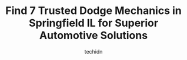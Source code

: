 ---
layout: ampstory
image: https://images.unsplash.com/photo-1508974239320-0a029497e820?ixlib=rb-4.0.3&ixid=MnwxMjA3fDB8MHxwaG90by1wYWdlfHx8fGVufDB8fHx8&auto=format&fit=crop&w=640&h=853&q=80
author: techidn
featured: false
description: Experience the excellence of automotive service by visiting the 7 best Dodge Mechanic in Springfield IL, USA. With their expertise, attention to detail, and commitment to customer satisfacti
title: Find 7 Trusted Dodge Mechanics in Springfield IL for Superior Automotive Solutions
cover:
   title: Find 7 Trusted Dodge Mechanics in Springfield IL for Superior Automotive Solutions
   subtitle: Rickpate
   background: https://images.unsplash.com/photo-1508974239320-0a029497e820?ixlib=rb-4.0.3&ixid=MnwxMjA3fDB8MHxwaG90by1wYWdlfHx8fGVufDB8fHx8&auto=format&fit=crop&w=640&h=853&q=80

pages: 
 - layout: thirds
   top: <h1>#1 Green Dodge</h1>
   bottom: "<p>Needed to take truck in for repair on exhaust manifold.Nobody called to let me know what was going on with repair.   Tried calling.  Nobody knew anything.  After most of </p>"
   background: https://www.knot35.com/toplist/wp-content/uploads/2023/06/best-dodge-mechanic-1-in-springfield-il-1685838016.jpeg
   backgroundblur: true
 - layout: thirds
   top: <h1>#2 Derringer Auto Care</h1>
   bottom: "<p>1401 S 6th St, Springfield, IL 62703, United States</p>"
   background: https://www.knot35.com/toplist/wp-content/uploads/2023/06/best-dodge-mechanic-2-in-springfield-il-1685838016.jpeg
   cta:
      link: https://www.knot35.com/toplist/find-7-trusted-dodge-mechanics-in-springfield-il-for-superior-automotive-solutions/
      text: Find 7 Trusted Dodge Mechanics in Springfield IL for Superior Automotive Solutions
 - layout: thirds
   top: <h1>#3 Verns Auto Repair</h1>
   bottom: "<p>1645 N Grand Ave E, Springfield, IL 62702, United States</p>"
   background: https://www.knot35.com/toplist/wp-content/uploads/2023/06/best-dodge-mechanic-3-in-springfield-il-1685838016.jpeg
   cta:
      link: https://www.knot35.com/toplist/find-7-trusted-dodge-mechanics-in-springfield-il-for-superior-automotive-solutions/
      text: Find 7 Trusted Dodge Mechanics in Springfield IL for Superior Automotive Solutions
 - layout: thirds
   top: <h1>#4 11th Street Garage</h1>
   bottom: "<p>2715 S 11th St, Springfield, IL 62703, United States</p>"
   background: https://images.unsplash.com/photo-1561679660-d00ee1e0dc8e?ixlib=rb-4.0.3&ixid=MnwxMjA3fDB8MHxwaG90by1wYWdlfHx8fGVufDB8fHx8&auto=format&fit=crop&w=640&h=853&q=80
   cta:
      link: https://www.knot35.com/toplist/find-7-trusted-dodge-mechanics-in-springfield-il-for-superior-automotive-solutions/
      text: Find 7 Trusted Dodge Mechanics in Springfield IL for Superior Automotive Solutions
 - layout: thirds
   top: <h1>#5 Jack Stoldt Auto Services Center</h1>
   bottom: "<p>717 S 5th St, Springfield, IL 62703, United States</p>"
   background: https://images.unsplash.com/photo-1597773150796-e5c14ebecbf5?ixlib=rb-4.0.3&ixid=MnwxMjA3fDB8MHxwaG90by1wYWdlfHx8fGVufDB8fHx8&auto=format&fit=crop&w=640&h=853&q=80
   cta:
      link: https://www.knot35.com/toplist/find-7-trusted-dodge-mechanics-in-springfield-il-for-superior-automotive-solutions/
      text: Find 7 Trusted Dodge Mechanics in Springfield IL for Superior Automotive Solutions
 - layout: thirds
   top: <h1>#6 Johnson & Johnson Auto Services</h1>
   bottom: "<p>1325 Adlai Stevenson Dr, Springfield, IL 62703, United States</p>"
   background: https://images.unsplash.com/photo-1546497974-b213c9efb599?ixlib=rb-4.0.3&ixid=MnwxMjA3fDB8MHxwaG90by1wYWdlfHx8fGVufDB8fHx8&auto=format&fit=crop&w=640&h=853&q=80
   cta:
      link: https://www.knot35.com/toplist/find-7-trusted-dodge-mechanics-in-springfield-il-for-superior-automotive-solutions/
      text: Find 7 Trusted Dodge Mechanics in Springfield IL for Superior Automotive Solutions
 - layout: thirds
   top: <h1>#7 Green Dodge Service Center</h1>
   bottom: "<p>3801 Wabash Ave, Springfield, IL 62711, United States</p>"
   background: https://images.unsplash.com/photo-1567360425618-1594206637d2?ixlib=rb-4.0.3&ixid=MnwxMjA3fDB8MHxwaG90by1wYWdlfHx8fGVufDB8fHx8&auto=format&fit=crop&w=640&h=853&q=80
   cta:
      link: https://www.knot35.com/toplist/find-7-trusted-dodge-mechanics-in-springfield-il-for-superior-automotive-solutions/
      text: Find 7 Trusted Dodge Mechanics in Springfield IL for Superior Automotive Solutions
 - layout: thirds
   middle: Continue reading...
   background: https://images.unsplash.com/photo-1552083974-186346191183?ixlib=rb-4.0.3&ixid=MnwxMjA3fDB8MHxwaG90by1wYWdlfHx8fGVufDB8fHx8&auto=format&fit=crop&w=640&h=853&q=80
   cta:
      link: https://www.knot35.com/toplist/find-7-trusted-dodge-mechanics-in-springfield-il-for-superior-automotive-solutions/
      text: Find 7 Trusted Dodge Mechanics in Springfield IL for Superior Automotive Solutions
      
---